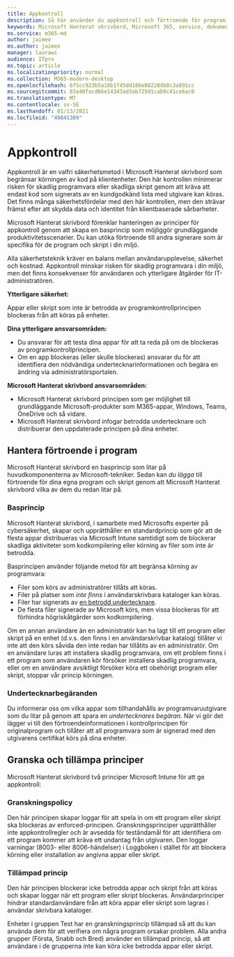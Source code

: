 ```yaml
---
title: Appkontroll
description: Så här använder du appkontroll och förtroende för program
keywords: Microsoft Hanterat skrivbord, Microsoft 365, service, dokumentation
ms.service: m365-md
author: jaimeo
ms.author: jaimeo
manager: laurawi
audience: ITpro
ms.topic: article
ms.localizationpriority: normal
ms.collection: M365-modern-desktop
ms.openlocfilehash: 6f5cc923b5a18b1f45dd186e88228db8c3a891cc
ms.sourcegitcommit: 83a40facd66e14343ad3ab72591cab9c41ce6ac0
ms.translationtype: MT
ms.contentlocale: sv-SE
ms.lasthandoff: 01/13/2021
ms.locfileid: "49841309"
---
```

# <a name="app-control"></a>Appkontroll

Appkontroll är en valfri säkerhetsmetod i Microsoft Hanterat skrivbord som begränsar körningen av kod på klientenheter. Den här kontrollen minimerar risken för skadlig programvara eller skadliga skript genom att kräva att endast kod som signerats av en kundgodkänd lista med utgivare kan köras. Det finns många säkerhetsfördelar med den här kontrollen, men den strävar främst efter att skydda data och identitet från klientbaserade sårbarheter.

Microsoft Hanterat skrivbord förenklar hanteringen av principer för appkontroll genom att skapa en basprincip som möjliggör grundläggande produktivitetsscenarier. Du kan utöka förtroende till andra signerare som är specifika för de program och skript i din miljö. 


Alla säkerhetsteknik kräver en balans mellan användarupplevelse, säkerhet och kostnad. Appkontroll minskar risken för skadlig programvara i din miljö, men det finns konsekvenser för användaren och ytterligare åtgärder för IT-administratören.

**Ytterligare säkerhet:**

Appar eller skript som inte är betrodda av programkontrollprincipen blockeras från att köras på enheter.

**Dina ytterligare ansvarsområden:**

- Du ansvarar för att testa dina appar för att ta reda på om de blockeras av programkontrollprincipen.
- Om en app blockeras (eller skulle blockeras) ansvarar du för att identifiera den nödvändiga undertecknarinformationen och begära en ändring via administratörsportalen.

**Microsoft Hanterat skrivbord ansvarsområden:**

- Microsoft Hanterat skrivbord principen som ger möjlighet till grundläggande Microsoft-produkter som M365-appar, Windows, Teams, OneDrive och så vidare.
- Microsoft Hanterat skrivbord infogar betrodda undertecknare och distribuerar den uppdaterade principen på dina enheter.


## <a name="managing-trust-in-applications"></a>Hantera förtroende i program

Microsoft Hanterat skrivbord en basprincip som litar på huvudkomponenterna av Microsoft-tekniker. Sedan kan *du lägga* till förtroende för dina egna program och skript genom att Microsoft Hanterat skrivbord vilka av dem du redan litar på.

### <a name="base-policy"></a>Basprincip

Microsoft Hanterat skrivbord, i samarbete med Microsofts experter på cybersäkerhet, skapar och upprätthåller en standardprincip som gör att de flesta appar distribueras via Microsoft Intune samtidigt som de blockerar skadliga aktiviteter som kodkompilering eller körning av filer som inte är betrodda.

Basprincipen använder följande metod för att begränsa körning av programvara:

- Filer som körs av administratörer tillåts att köras.
- Filer på platser som *inte finns* i användarskrivbara kataloger kan köras.
- Filer har signerats av [en betrodd undertecknare](#signer-requests).
- De flesta filer signerade av Microsoft körs, men vissa blockeras för att förhindra högriskåtgärder som kodkompilering.


Om en annan användare än en administratör kan ha lagt till ett program eller skript på en enhet (d.v.s. den finns i en användarskrivbar katalog) tillåter vi inte att den körs såvida den inte redan har tillåtits av en administratör. Om en användare luras att installera skadlig programvara, om ett problem finns i ett program som användaren kör försöker installera skadlig programvara, eller om en användare avsiktligt försöker köra ett obehörigt program eller skript, stoppar vår princip körningen.

### <a name="signer-requests"></a>Undertecknarbegäranden

Du informerar oss om vilka appar som tillhandahålls av programvaruutgivare som du litar på genom att spara en *undertecknares begäran.* När vi gör det lägger vi till den förtroendeinformationen i kontrollprincipen för originalprogram och tillåter att all programvara som är signerad med den utgivarens certifikat körs på dina enheter.

## <a name="audit-and-enforced-policies"></a>Granska och tillämpa principer

Microsoft Hanterat skrivbord två principer Microsoft Intune för att ge appkontroll:

### <a name="audit-policy"></a>Granskningspolicy
Den här principen skapar loggar för att spela in om ett program eller skript ska blockeras av enforced-principen. Granskningsprinciper upprätthåller inte appkontrollregler och är avsedda för teständamål för att identifiera om ett program kommer att kräva ett undantag från utgivaren. Den loggar varningar (8003- eller 8006-händelser) i Loggboken i stället för att blockera körning eller installation av angivna appar eller skript.

### <a name="enforced-policy"></a>Tillämpad princip
Den här principen blockerar icke betrodda appar och skript från att köras och skapar loggar när ett program eller skript blockeras. Användarprinciper hindrar standardanvändare från att köra appar eller skript som lagras i användar skrivbara kataloger.

Enheter i gruppen Test har en granskningsprincip tillämpad så att du kan använda dem för att verifiera om några program orsakar problem. Alla andra grupper (Första, Snabb och Bred) använder en tillämpad princip, så att användare i de grupperna inte kan köra icke betrodda appar eller skript.







